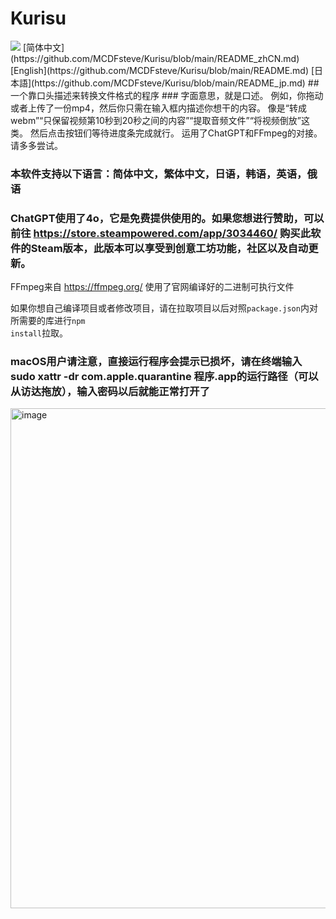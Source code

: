 # Kurisu
<img src="http://counter.seku.su/cmoe?name=mcdfsteve/kurisu&theme=moebooru" />
[简体中文](https://github.com/MCDFsteve/Kurisu/blob/main/README_zhCN.md)  [English](https://github.com/MCDFsteve/Kurisu/blob/main/README.md)   [日本語](https://github.com/MCDFsteve/Kurisu/blob/main/README_jp.md)
## 一个靠口头描述来转换文件格式的程序
### 字面意思，就是口述。
例如，你拖动或者上传了一份mp4，然后你只需在输入框内描述你想干的内容。
像是“转成webm”“只保留视频第10秒到20秒之间的内容”“提取音频文件”“将视频倒放”这类。
然后点击按钮们等待进度条完成就行。
运用了ChatGPT和FFmpeg的对接。
请多多尝试。

### 本软件支持以下语言：简体中文，繁体中文，日语，韩语，英语，俄语
### ChatGPT使用了4o，它是免费提供使用的。如果您想进行赞助，可以前往 https://store.steampowered.com/app/3034460/ 购买此软件的Steam版本，此版本可以享受到创意工坊功能，社区以及自动更新。

FFmpeg来自 https://ffmpeg.org/ 使用了官网编译好的二进制可执行文件

如果你想自己编译项目或者修改项目，请在拉取项目以后对照<code>package.json</code>内对所需要的库进行<code>npm install</code>拉取。

### macOS用户请注意，直接运行程序会提示已损坏，请在终端输入sudo xattr -dr com.apple.quarantine 程序.app的运行路径（可以从访达拖放），输入密码以后就能正常打开了
<img width="800" alt="image" src="https://github.com/user-attachments/assets/fb546e19-c892-4d08-b4b3-242289441abe">
